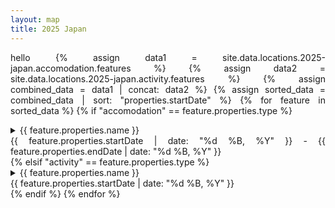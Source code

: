 ```yaml
---
layout: map
title: 2025 Japan
---
```



<div style="text-align: justify" markdown="1">
<div id="map"></div>

<script>

var map = L.map('map').setView([35.652, 139.839], 7);
L.tileLayer('https://tile.openstreetmap.org/{z}/{x}/{y}.png', {
    maxZoom: 19,
    attribution: '&copy; <a href="http://www.openstreetmap.org/copyright">OpenStreetMap</a>'
}).addTo(map);

var Esri_WorldStreetMap = L.tileLayer('https://server.arcgisonline.com/ArcGIS/rest/services/World_Street_Map/MapServer/tile/{z}/{y}/{x}', {
	attribution: '2012'
});

Esri_WorldStreetMap.addTo(map);
var accomodation = {{ site.data.locations.2025-japan.accomodation.features | sort: 'properties.startDate' | jsonify }}
var activity     = {{ site.data.locations.2025-japan.activity.features     | sort: 'properties.startDate' | jsonify }}

const pathCoords = [];
accomodation.forEach(location => {
     var coord = location.geometry.coordinates;
     pathCoords.push([coord[0], coord[1]]);
});

const accCoords = [];
activity.forEach(location => {
     var d = location.properties.startDate;
     accomodation.forEach(acc => {
          if (d >= acc.properties.startDate && d < acc.properties.endDate) {

var c1 = location.geometry.coordinates;
               var c2 = acc.geometry.coordinates;
               accCoords.push([[c2[0], c2[1]], [c1[0], c1[1]]]);
          }
     });
});

accCoords.forEach(line => {
     L.polyline(line, {color: "#6495ED"}).addTo(map);
})
var accomMarkerOptions = {
    radius: 10,
    fillColor: "#ff7800",
    color: "#000",
    weight: 1,
    opacity: 1,
    fillOpacity: 0.8
};

var activityMarkerOptions = {
    radius: 10,
    fillColor: "#6495ED",
    color: "#000",
    weight: 1,
    opacity: 1,
    fillOpacity: 0.8
};

var pathLine = L.polyline(pathCoords, {color: "#ff7800"}).addTo(map);

const accomMarkers = {};
const activityMarkers = {};

</script>

<!-- <details>
  <summary>Click me</summary>
  
  ### Heading
  1. Foo
  2. Bar
     * Baz
     * Qux

</details> -->

<!-- {{ site.data.locs | inspect }}
{{ site.data.locations.2025-japan.accomodation | inspect }} -->

hello
{% assign data1 = site.data.locations.2025-japan.accomodation.features %}
{% assign data2 = site.data.locations.2025-japan.activity.features %}
{% assign combined_data = data1 | concat: data2 %}
{% assign sorted_data = combined_data | sort: "properties.startDate" %}
{% for feature in sorted_data %}
{% if "accomodation" == feature.properties.type %}
<details class="accom-collapse" collapse-id="{{ feature.properties.name }}">
  <summary class="accom-summary">{{ feature.properties.name }}<div class="right">{{ feature.properties.startDate | date: "%d %B, %Y" }} - {{ feature.properties.endDate | date: "%d %B, %Y" }}</div></summary>
  <div class="accom-item" data-id="{{ feature.properties.name }}">
  <div>Address : {{ feature.properties.address }}</div>
  <div>Check-in : {{ feature.properties.checkIn }}</div>
  <div>Check-out : {{ feature.properties.checkOut }}</div>
  </div>
</details>
{% elsif "activity" == feature.properties.type %}
<details class="activity-collapse" collapse-id="{{ feature.properties.name }}">
  <summary class="activity-summary">{{ feature.properties.name }}<div class="right">{{ feature.properties.startDate | date: "%d %B, %Y" }}</div></summary>
  <div class="activity-item" data-id="{{ feature.properties.name }}">Address : {{ feature.properties.address }}</div>
</details>
{% endif %}
{% endfor %}

<script>
// Function to reset all markers to their default style
function resetAccomMarkerStyles() {
  Object.values(accomMarkers).forEach(marker => {
    marker.setStyle(accomMarkerOptions);
  });
}

// Function to reset all HTML elements to default style
function resetAccomLocationStyles() {
  document.querySelectorAll('.accom-item').forEach(item => {
    item.style.backgroundColor = '';  // Reset background color
  });
}

// Function to reset all markers to their default style
function resetActivityMarkerStyles() {
  Object.values(activityMarkers).forEach(marker => {
    marker.setStyle(activityMarkerOptions);
  });
}

// Function to reset all HTML elements to default style
function resetActivityLocationStyles() {
  document.querySelectorAll('.activity-item').forEach(item => {
    item.style.backgroundColor = '';  // Reset background color
  });
}

function resetMarkersStyles() {
     resetAccomMarkerStyles();
     resetActivityMarkerStyles();
}

function resetLocationStyles() {
     resetAccomLocationStyles();
     resetActivityLocationStyles();
}

// Function to highlight a specific marker and its HTML element
function highlightLocation(marker, itemId) {
  // Highlight the marker
  marker.setStyle({
    color: 'red',
    fillColor: '#f30',
    radius: 12,
  });

  // Highlight the corresponding HTML element
  var item = document.querySelector(`.accom-collapse[collapse-id="${itemId}"]`);
  if (item) {
     var elem = document.querySelector(`.accom-item[data-id="${itemId}"]`);
     elem.style.background = "#fd851b";
     item.setAttribute('open',true);
  }

  item = document.querySelector(`.activity-collapse[collapse-id="${itemId}"]`);
  if (item) {
     var elem = document.querySelector(`.activity-item[data-id="${itemId}"]`);
     elem.style.background = "#3479fa";
     item.setAttribute('open',true);
  }
}

accomodation.forEach(location => {
     var coord = location.geometry.coordinates;
     const marker = L.circleMarker([coord[0], coord[1]], 
     accomMarkerOptions).addTo(map)
     accomMarkers[location.properties.name] = marker
       // Add a click event listener to the marker
     marker.bindPopup(location.properties.name);
     marker.on('click', () => {
          // Reset all markers and location styles
          resetMarkersStyles();
          resetLocationStyles();
          // Highlight the clicked marker and corresponding location div
          highlightLocation(marker, location.properties.name);
     });
});

activity.forEach(location => {
     var coord = location.geometry.coordinates;
     const marker = L.circleMarker([coord[0], coord[1]], 
     activityMarkerOptions).addTo(map)
     activityMarkers[location.properties.name] = marker
       // Add a click event listener to the marker
     marker.bindPopup(location.properties.name);
     marker.on('click', () => {
          // Reset all markers and location styles
          resetMarkersStyles();
          resetLocationStyles();
          // Highlight the clicked marker and corresponding location div
          highlightLocation(marker, location.properties.name);
     });
});

// Add click event listener to each HTML element
document.querySelectorAll('.accom-item').forEach(item => {
  item.addEventListener('click', () => {
    // Get the marker ID from the data attribute
    const markerId = item.getAttribute('data-id');
    // Reset all markers to their original style
    resetMarkersStyles();
    resetLocationStyles();

    // Highlight the selected marker
    const selectedMarker = accomMarkers[markerId];
    if (selectedMarker) {
      highlightLocation(selectedMarker, markerId);
      
      // Optionally, pan and zoom to the marker
      // map.setView(selectedMarker.getLatLng(), 15);
    }
  });
});

// Add click event listener to each HTML element
document.querySelectorAll('.activity-item').forEach(item => {
  item.addEventListener('click', () => {
    // Get the marker ID from the data attribute
    const markerId = item.getAttribute('data-id');
    // Reset all markers to their original style
    resetMarkersStyles();
    resetLocationStyles();

    // Highlight the selected marker
    const selectedMarker = activityMarkers[markerId];
    if (selectedMarker) {
      highlightLocation(selectedMarker, markerId);
      
      // Optionally, pan and zoom to the marker
      // map.setView(selectedMarker.getLatLng(), 15);
    }
  });
});

</script>
</div>
